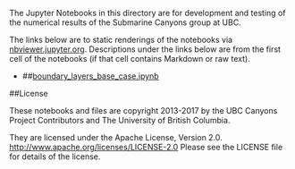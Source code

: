 The Jupyter Notebooks in this directory are for development and testing of
the numerical results of the Submarine Canyons group at UBC.

The links below are to static renderings of the notebooks via
[nbviewer.jupyter.org](http://nbviewer.jupyter.org/).
Descriptions under the links below are from the first cell of the notebooks
(if that cell contains Markdown or raw text).

* ##[boundary_layers_base_case.ipynb](http://nbviewer.jupyter.org/urls/bitbucket.org/canyonsubc/outputanalysisnotebooks/raw/tip/Bottom_and_lateral_boundray_conditions/boundary_layers_base_case.ipynb)  
    

##License

These notebooks and files are copyright 2013-2017
by the UBC Canyons Project Contributors
and The University of British Columbia.

They are licensed under the Apache License, Version 2.0.
http://www.apache.org/licenses/LICENSE-2.0
Please see the LICENSE file for details of the license.
